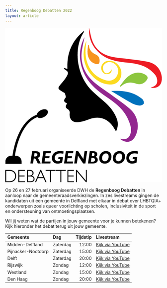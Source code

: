 ```yaml
---
title: Regenboog Debatten 2022
layout: article
---
```


<img src="regenboog_debatten.png" alt="Regenboog Debatten" class="w-96 mx-auto mb-16" />

Op 26 en 27 februari organiseerde DWH de **Regenboog Debatten** in aanloop naar de gemeenteraadsverkiezingen. In zes livestreams gingen de kandidaten uit een gemeente in Delfland met elkaar in debat over LHBTQIA+ onderwerpen zoals queer voorlichting op scholen, inclusiviteit in de sport en ondersteuning van ontmoetingsplaatsen.

Wil jij weten wat de partijen in jouw gemeente voor je kunnen betekenen? Kijk hieronder het debat terug uit jouw gemeente.

| Gemeente           | Dag      | Tijdstip  | Livestream                                       |
| :----------------- | :------- | --------: | :----------------------------------------------- |
| Midden-Delfland    | Zaterdag | 12:00     | [Kijk via YouTube](https://youtu.be/jYXtqQvRzd0) |
| Pijnacker-Nootdorp | Zaterdag | 15:00     | [Kijk via YouTube](https://youtu.be/70IjYll_FNg) |
| Delft              | Zaterdag | 20:00     | [Kijk via YouTube](https://youtu.be/Koj8IgGK2s0) |
| Rijswijk           | Zondag   | 12:00     | [Kijk via YouTube](https://youtu.be/_4-Y_waMkgk) |
| Westland           | Zondag   | 15:00     | [Kijk via YouTube](https://youtu.be/CjX-gdkrJJY) |
| Den Haag           | Zondag   | 20:00     | [Kijk via YouTube](https://youtu.be/V5t6sioAYhQ) |

